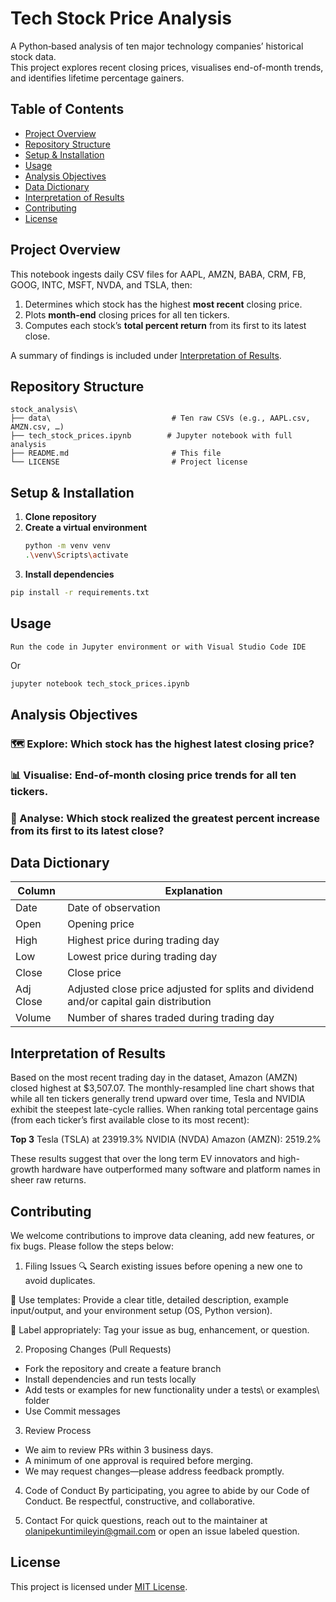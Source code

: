 # Tech Stock Price Analysis

A Python‐based analysis of ten major technology companies’ historical stock data.  
This project explores recent closing prices, visualises end-of-month trends, and identifies lifetime percentage gainers.

## Table of Contents

- [Project Overview](#project-overview)  
- [Repository Structure](#repository-structure)  
- [Setup & Installation](#setup--installation)  
- [Usage](#usage)  
- [Analysis Objectives](#analysis-objectives)   
- [Data Dictionary](#data-dictionary) 
- [Interpretation of Results](#interpretation-of-results)  
- [Contributing](#contributing)  
- [License](#license)  

## Project Overview

This notebook ingests daily CSV files for AAPL, AMZN, BABA, CRM, FB, GOOG, INTC, MSFT, NVDA, and TSLA, then:

1. Determines which stock has the highest **most recent** closing price.  
2. Plots **month-end** closing prices for all ten tickers.  
3. Computes each stock’s **total percent return** from its first to its latest close.

A summary of findings is included under [Interpretation of Results](#interpretation-of-results).

## Repository Structure

```plaintext
stock_analysis\
├── data\                           # Ten raw CSVs (e.g., AAPL.csv, AMZN.csv, …)
├── tech_stock_prices.ipynb        # Jupyter notebook with full analysis
├── README.md                       # This file
└── LICENSE                         # Project license
```

## Setup & Installation
1. **Clone repository**  
2. **Create a virtual environment**  
   ```bash
   python -m venv venv
   .\venv\Scripts\activate
   ```
3. **Install dependencies**
```bash
pip install -r requirements.txt
```
## Usage
```plain text
Run the code in Jupyter environment or with Visual Studio Code IDE
```
Or
```bash
jupyter notebook tech_stock_prices.ipynb
```

## Analysis Objectives

### 🗺️ Explore: Which stock has the highest latest closing price?

### 📊 Visualise: End-of-month closing price trends for all ten tickers.

### 🔎 Analyse: Which stock realized the greatest percent increase from its first to its latest close?

## Data Dictionary 

| Column    | Explanation                                                                            |
| --------- | -------------------------------------------------------------------------------------- |
| Date      | Date of observation                                                                    |
| Open      | Opening price                                                                          |
| High      | Highest price during trading day                                                       |
| Low       | Lowest price during trading day                                                        |
| Close     | Close price                                                                            |
| Adj Close | Adjusted close price adjusted for splits and dividend and/or capital gain distribution |
| Volume    | Number of shares traded during trading day                                             |

## Interpretation of Results

Based on the most recent trading day in the dataset, Amazon (AMZN) closed highest at $3,507.07.
The monthly-resampled line chart shows that while all ten tickers generally trend upward over time, Tesla and NVIDIA exhibit the steepest late-cycle rallies.
When ranking total percentage gains (from each ticker’s first available close to its most recent):

**Top 3**
Tesla (TSLA) at 23919.3%
NVIDIA (NVDA)
Amazon (AMZN): 2519.2%


These results suggest that over the long term EV innovators and high-growth hardware have outperformed many software and platform names in sheer raw returns.

## Contributing
We welcome contributions to improve data cleaning, add new features, or fix bugs. Please follow the steps below:

1. Filing Issues
🔍 Search existing issues before opening a new one to avoid duplicates.

📝 Use templates: Provide a clear title, detailed description, example input/output, and your environment setup (OS, Python version).

🚩 Label appropriately: Tag your issue as bug, enhancement, or question.

2. Proposing Changes (Pull Requests)
-   Fork the repository and create a feature branch
-   Install dependencies and run tests locally
-   Add tests or examples for new functionality under a tests\ or examples\ folder
-   Use Commit messages
3. Review Process
-   We aim to review PRs within 3 business days.
-   A minimum of one approval is required before merging.
-   We may request changes—please address feedback promptly.

4. Code of Conduct
By participating, you agree to abide by our Code of Conduct. Be respectful, constructive, and collaborative.

5. Contact
For quick questions, reach out to the maintainer at olanipekuntimileyin@gmail.com or open an issue labeled question.
## License
This project is licensed under [MIT License](./LICENSE).